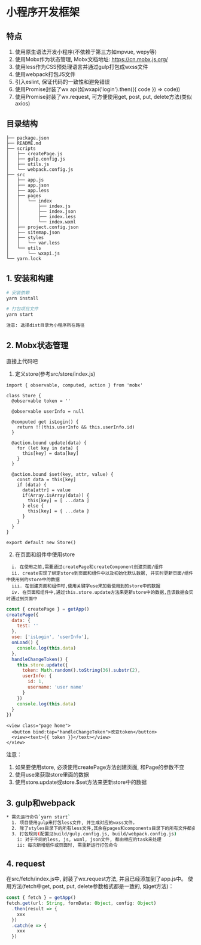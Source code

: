 # 小程序开发框架

## 特点
  1. 使用原生语法开发小程序(不依赖于第三方如mpvue, wepy等)
  2. 使用Mobx作为状态管理, Mobx文档地址: https://cn.mobx.js.org/
  3. 使用less作为CSS预处理语言并通过gulp打包成wxss文件
  4. 使用webpack打包JS文件
  5. 引入eslint, 保证代码的一致性和避免错误
  6. 使用Promise封装了wx api(如wxapi('login').then(({ code }) => code))
  7. 使用Promise封装了wx.request, 可方便使用get, post, put, delete方法(类似axios)

## 目录结构

```code
├── package.json
├── README.md
├── scripts
│   ├── createPage.js
│   ├── gulp.config.js
│   ├── utils.js
│   └── webpack.config.js
├── src
│   ├── app.js
│   ├── app.json
│   ├── app.less
│   ├── pages
│   │   └── index
│   │       ├── index.js
│   │       ├── index.json
│   │       ├── index.less
│   │       └── index.wxml
│   ├── project.config.json
│   ├── sitemap.json
│   ├── styles
│   │   └── var.less
│   └── utils
│       └── wxapi.js
└── yarn.lock
```

## 1. 安装和构建
``` bash
# 安装依赖
yarn install

# 打包项目文件
yarn start

注意: 选择dist目录为小程序所在路径
```
## 2. Mobx状态管理
直接上代码吧

1. 定义store(参考src/store/index.js)
```
import { observable, computed, action } from 'mobx'

class Store {
  @observable token = ''
  
  @observable userInfo = null

  @computed get isLogin() {
    return !!(this.userInfo && this.userInfo.id)
  }

  @action.bound update(data) {
    for (let key in data) {
      this[key] = data[key]
    }
  }

  @action.bound $set(key, attr, value) {
    const data = this[key]
    if (data) {
      data[attr] = value
      if(Array.isArray(data)) {
        this[key] = [ ...data ]
      } else {
        this[key] = { ...data }
      }
    }
  }
}

export default new Store()
```
2. 在页面和组件中使用store   
```
  i. 在使用之前,需要通过createPage和createComponent创建页面/组件
  ii. create实现了绑定store到页面和组件中以及初始化默认数据, 并实时更新页面/组件中使用到的store中的数据
  iii. 在创建页面和组件时,使用关键字use来加载使用到的store中的数据
  iv. 在页面和组件中,通过this.store.update方法来更新store中的数据,且该数据会实时通过到页面中
```

``` js
const { createPage } = getApp()
createPage({
  data: {
    test: ''
  },
  use: ['isLogin', 'userInfo'],
  onLoad() {
    console.log(this.data)
  },
  handleChangeToken() {
    this.store.update({
      token: Math.random().toString(36).substr(2),
      userInfo: {
        id: 1,
        username: 'user name'
      }
    })
    console.log(this.data)
  }
})
```

```wxml
<view class="page home">
  <button bind:tap="handleChangeToken">改变token</button>
  <view><text>{{ token }}</text></view>
</view>
```

注意：
  1. 如果要使用store, 必须使用createPage方法创建页面, 和Page的参数不变
  2. 使用use来获取store里面的数据
  3. 使用store.update或store.$set方法来更新store中的数据

## 3. gulp和webpack
```bash
* 需先运行命令`yarn start`
  1. 项目使用gulp来打包less文件, 并生成对应的wxss文件。
  2. 除了styles目录下的所有less文件,其余在pages和components目录下的所有文件都会被打包。
  3. 打包规则(配置见build/gulp.config.js, build/webpack.config.js)
    i: 对于不同的less, js, wxml, json文件, 都由相应的task来处理
    ii: 每次新增组件或页面时, 需重新运行打包命令
```

## 4. request
在src/fetch/index.js中, 封装了wx.request方法, 并且已经添加到了app.js中。
使用方法(fetch中get, post, put, delete参数格式都是一致的, 如get方法)：
```js
const { fetch } = getApp()
fetch.get(url: String, formData: Object, config: Object)
  .then(result => {
    xxx
  })
  .catch(e => {
    xxx
  })
```

